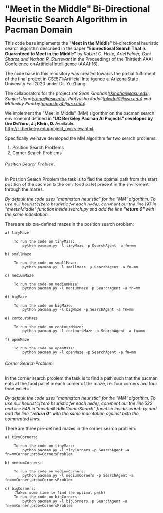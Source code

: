 # "Meet in the Middle" Bi-Directional Heuristic Search Algorithm in Pacman Domain

This code base implements the **"Meet in the Middle"** bi-directional heuristic search algorithm described in the paper **"Bidirectional Search That Is Guaranteed to Meet in the Middle"** by  *Robert C. Holte, Ariel Felner, Guni Sharon and Nathan R. Sturtevant* in the Proceedings of the Thirtieth AAAI Conference on Artificial Intelligence (AAAI-16).

The code base in this repository was created towards the partial fulfillment of the final project in CSE571:Artificial Intelligence at Arizona State University Fall 2020 under Dr. Yu Zhang. 

The collaborators for the project are  *Sean Kinahan(skinahan@asu.edu), Sunjeet Jena(sjena@asu.edu), Pratyusha Kodali(pkodali1@asu.edu) and Mritunjay Pandey(mpandey4@asu.edu).*



We implement the "Meet in Middle" (MM) algorithm on the pacman search environemnt defined in **“UC Berkeley Pacman AI Projects” developed by the DeNero, J.; Klein, D.** Available: http://ai.berkeley.edu/project_overview.html.



Specifically we have developed the MM algorithm for two search problems:

1) Position Search Problems
2) Corner Search Problems


###### Position Search Problem:

In Position Search Problem the task is to find the optimal path from the start position of the pacman to the only food pallet present in the enviroment through the mazes.


*By default the code uses "manhattan heuristic" for the "MM" algorithm. To use null heuristic(zero heuristic for each node), comment out the line 197 in "meetInMiddle" function inside search.py and add the line **"return 0"** with the same indentation.*


There are six pre-defined mazes in the position search problem:

	a) tinyMaze

		To run the code on tinyMaze:
			python pacman.py -l tinyMaze -p SearchAgent -a fn=mm

	b) smallMaze
		
		To run the code on smallMaze:
			python pacman.py -l smallMaze -p SearchAgent -a fn=mm

	c) mediumMaze

		To run the code on mediumMaze:
			python pacman.py -l mediumMaze -p SearchAgent -a fn=mm

	d) bigMaze

		To run the code on bigMaze:
			python pacman.py -l bigMaze -p SearchAgent -a fn=mm

	e) contoursMaze
		
		To run the code on contoursMaze:
			python pacman.py -l contoursMaze -p SearchAgent -a fn=mm

	f) openMaze

		To run the code on openMaze:
			python pacman.py -l openMaze -p SearchAgent -a fn=mm


###### Corner Search Problem:

In the corner search problem the task is to find a path such that the pacman eats all the food pallet in each corner of the maze, i.e. four corners and four food pallets.

*By default the code uses "manhattan heuristic" for the "MM" algorithm. To use null heuristic(zero heuristic for each node), comment out the line 522 and line 548 in "meetInMiddleCornerSearch" function inside search.py and add the line **"return 0"** with the same indentation against both the commented lines.*


There are three pre-defined mazes in the corner search problem:

	a) tinyCorners:

		To run the code on tinyMaze:
			python pacman.py -l tinyCorners -p SearchAgent -a fn=mmCorner,prob=CornersProblem  

	b) mediumCorners:

		To run the code on mediumCorners:
			python pacman.py -l mediumCorners -p SearchAgent -a fn=mmCorner,prob=CornersProblem

	c) bigCorners:
		(Takes some time to find the optimal path)
		To run the code on bigCorners:
			python pacman.py -l bigCorners -p SearchAgent -a fn=mmCorner,prob=CornersProblem		
